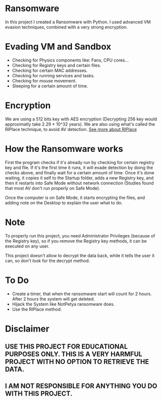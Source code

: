 # Ransomware
In this project I created a Ransomware with Python.
I used advanced VM evasion techniques, combined with a very strong encryption.

# Evading VM and Sandbox
* Checking for Physics components like: Fans, CPU cores...
* Checking for Registry keys and certain files.
* Checking for certain MAC addresses.
* Checking for running services and tasks.
* Checking for mouse movement.
* Sleeping for a certain amount of time.

# Encryption
We are using a 512 bits key with AES encryption (Decrypting 256 key would approximatly take 2.29 * 10^32 years).
We are also using what's called the RIPlace technique, to avoid AV detection.
[See more about RIPlace](https://www.bleepingcomputer.com/news/security/new-riplace-bypass-evades-windows-10-av-ransomware-protection/)

# How the Ransomware works
First the program checks if it's already run by checking for certain registry key and file.
If it's the first time it runs, it will evade detection by doing the checks above, and finally wait for a certain amount of time.
Once it's done waiting, it copies it self to the Startup folder, adds a new Registry key, and then it restarts into Safe Mode without network connection (Studies found that most AV don't run properly on Safe Mode).

Once the computer is on Safe Mode, it starts encrypting the files, and adding note on the Desktop to explain the user what to do.

# Note
To properly run this project, you need Administrator Privileges (because of the Registry key), so if you remove the Registry key methods, it can be executed on any user.

This project doesn't allow to decrypt the data back, while it tells the user it can, so don't look for the decrypt method.

# To Do
* Create a timer, that when the ransomware start will count for 2 hours. After 2 hours the system will get deleted.
* Hijack the System like NotPetya ransomware does.
* Use the RIPlace method.

# Disclaimer
## USE THIS PROJECT FOR EDUCATIONAL PURPOSES ONLY. THIS IS A VERY HARMFUL PROJECT WITH NO OPTION TO RETRIEVE THE DATA.
## I AM NOT RESPONSIBLE FOR ANYTHING YOU DO WITH THIS PROJECT.
